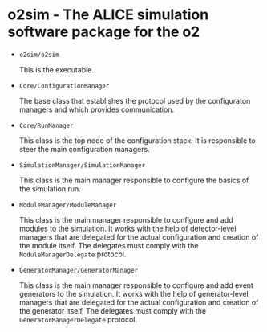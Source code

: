 # o2sim - The ALICE simulation software package for the o2

* `o2sim/o2sim`

   This is the executable.

* `Core/ConfigurationManager`

   The base class that establishes the protocol used by the configuraton managers and which provides communication.

* `Core/RunManager`

   This class is the top node of the configuration stack. It is responsible to steer the main configuration managers.

* `SimulationManager/SimulationManager`

   This class is the main manager responsible to configure the basics of the simulation run.

* `ModuleManager/ModuleManager`

   This class is the main manager responsible to configure and add modules to the simulation. It works with the help of detector-level managers that are delegated for the actual configuration and creation of the module itself. The delegates must comply with the `ModuleManagerDelegate` protocol.
  
* `GeneratorManager/GeneratorManager`

   This class is the main manager responsible to configure and add event generators to the simulation. It works with the help of generator-level managers that are delegated for the actual configuration and creation of the generator itself. The delegates must comply with the `GeneratorManagerDelegate` protocol.
  
